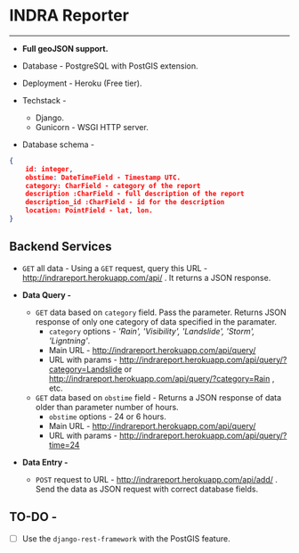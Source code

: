 # INDRA Reporter
---
- **Full geoJSON support.**

- Database - PostgreSQL with PostGIS extension.
- Deployment - Heroku (Free tier).
- Techstack -
    - Django.
    - Gunicorn - WSGI HTTP server.

- Database schema - 
```json
{
    id: integer,
    obstime: DateTimeField - Timestamp UTC.
    category: CharField - category of the report
    description :CharField - full description of the report
    description_id :CharField - id for the description
    location: PointField - lat, lon.
}
```

## Backend Services
- `GET` all data - Using a `GET` request, query this URL - http://indrareport.herokuapp.com/api/ . It returns a JSON response.
- **Data Query -**
    - `GET` data based on `category` field. Pass the parameter. Returns JSON response of only one category of data specified in the paramater.
        - `category` options - *'Rain', 'Visibility', 'Landslide', 'Storm', 'Ligntning'*.
        - Main URL - http://indrareport.herokuapp.com/api/query/
        - URL with params - http://indrareport.herokuapp.com/api/query/?category=Landslide or http://indrareport.herokuapp.com/api/query/?category=Rain , etc.
    - `GET` data based on `obstime` field - Returns a JSON response of data older than parameter number of hours.
        - `obstime` options - 24 or 6 hours.
        - Main URL - http://indrareport.herokuapp.com/api/query/
        - URL with params - http://indrareport.herokuapp.com/api/query/?time=24

- **Data Entry -**
    - `POST` request to URL - http://indrareport.herokuapp.com/api/add/ . Send the data as JSON request with correct database fields.

## TO-DO -
- [ ] Use the `django-rest-framework` with the PostGIS feature.